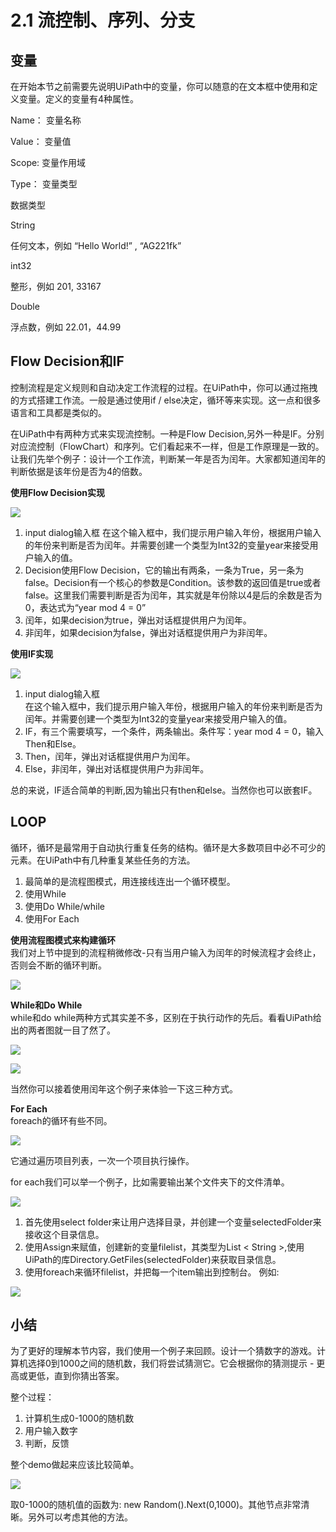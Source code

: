 # 2.1 流控制、序列、分支

## 变量

在开始本节之前需要先说明UiPath中的变量，你可以随意的在文本框中使用和定义变量。定义的变量有4种属性。

Name： 变量名称

Value： 变量值

Scope:  变量作用域

Type： 变量类型

数据类型

String

任何文本，例如 “Hello World!” , “AG221fk”

int32 

 整形，例如 201, 33167

Double

浮点数，例如 22.01，44.99

## Flow Decision和IF

控制流程是定义规则和自动决定工作流程的过程。在UiPath中，你可以通过拖拽的方式搭建工作流。一般是通过使用if / else决定，循环等来实现。这一点和很多语言和工具都是类似的。

在UiPath中有两种方式来实现流控制。一种是Flow Decision,另外一种是IF。分别对应流控制（FlowChart）和序列。它们看起来不一样，但是工作原理是一致的。让我们先举个例子：设计一个工作流，判断某一年是否为闰年。大家都知道闰年的判断依据是该年份是否为4的倍数。

**使用Flow Decision实现**

![](/assets2.1/import1.png)

1. input dialog输入框
   在这个输入框中，我们提示用户输入年份，根据用户输入的年份来判断是否为闰年。并需要创建一个类型为Int32的变量year来接受用户输入的值。
2. Decision使用Flow Decision，它的输出有两条，一条为True，另一条为false。Decision有一个核心的参数是Condition。该参数的返回值是true或者false。这里我们需要判断是否为闰年，其实就是年份除以4是后的余数是否为0，表达式为“year mod 4 = 0”
3. 闰年，如果decision为true，弹出对话框提供用户为闰年。
4. 非闰年，如果decision为false，弹出对话框提供用户为非闰年。

**使用IF实现**

![](/assets2.1/import2.png)  
1. input dialog输入框  
   在这个输入框中，我们提示用户输入年份，根据用户输入的年份来判断是否为闰年。并需要创建一个类型为Int32的变量year来接受用户输入的值。  
2. IF，有三个需要填写，一个条件，两条输出。条件写：year mod 4 = 0，输入Then和Else。  
3. Then，闰年，弹出对话框提供用户为闰年。  
4. Else，非闰年，弹出对话框提供用户为非闰年。

总的来说，IF适合简单的判断,因为输出只有then和else。当然你也可以嵌套IF。

## LOOP

循环，循环是最常用于自动执行重复任务的结构。循环是大多数项目中必不可少的元素。在UiPath中有几种重复某些任务的方法。  
1. 最简单的是流程图模式，用连接线连出一个循环模型。  
2. 使用While  
3. 使用Do While/while  
4. 使用For Each

**使用流程图模式来构建循环**  
我们对上节中提到的流程稍微修改-只有当用户输入为闰年的时候流程才会终止，否则会不断的循环判断。

![](/assets2.1/import3.png)

**While和Do While**  
while和do while两种方式其实差不多，区别在于执行动作的先后。看看UiPath给出的两者图就一目了然了。

![](/assets2.1/import4.png)

![](/assets2.1/import5.png)

当然你可以接着使用闰年这个例子来体验一下这三种方式。

**For Each**  
foreach的循环有些不同。

![](/assets2.1/import6.png)

它通过遍历项目列表，一次一个项目执行操作。

for each我们可以举一个例子，比如需要输出某个文件夹下的文件清单。

![](/assets2.1/import7.png)

1. 首先使用select folder来让用户选择目录，并创建一个变量selectedFolder来接收这个目录信息。
2. 使用Assign来赋值，创建新的变量filelist，其类型为List &lt; String &gt;,使用UiPath的库Directory.GetFiles\(selectedFolder\)来获取目录信息。
3. 使用foreach来循环filelist，并把每一个item输出到控制台。
   例如:

![](/assets2.1/import8.png)

## 小结

为了更好的理解本节内容，我们使用一个例子来回顾。设计一个猜数字的游戏。计算机选择0到1000之间的随机数，我们将尝试猜测它。它会根据你的猜测提示 - 更高或更低，直到你猜出答案。

整个过程：  
1. 计算机生成0-1000的随机数  
2. 用户输入数字  
3. 判断，反馈

整个demo做起来应该比较简单。

![](/assets2.1/import9.png)

取0-1000的随机值的函数为: new Random\(\).Next\(0,1000\)。其他节点非常清晰。另外可以考虑其他的方法。

